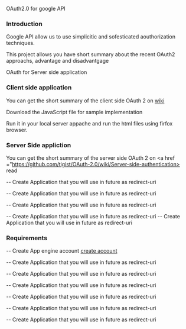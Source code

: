 OAuth2.0 for google API

<h3> Introduction </h3>

Google API  allow us to use simplicitic and sofesticated aouthorization techniques.

This project allows you have short summary about the recent OAuth2 approachs, advantage and disadvantgage

OAuth for Server side application
<h3>Client side application</h3>
You can get the short summary of the client side OAuth 2 on <a href ="https://github.com/tigist/OAuth-2.0/wiki/Client-side-Authentication"> wiki</a>

Download the JavaScript file for sample implementation

Run it in your local server appache and run the html files using firfox browser.

<h3>Server Side appliction</h3>

You can get the short summary of the server side OAuth 2 on <a href ="https://github.com/tigist/OAuth-2.0/wiki/Server-side-authentication> read </a>

-- Create Application that you will use in future as redirect-uri

-- Create Application that you will use in future as redirect-uri

-- Create Application that you will use in future as redirect-uri

-- Create Application that you will use in future as redirect-uri
-- Create Application that you will use in future as redirect-uri

<h3>Requirements</h3>

-- Create App engine account <a href = "https://accounts.google.com/ServiceLogin?service=ah&passive=true&continue=https://appengine.google.com/_ah/conflogin%3Fcontinue%3Dhttps://appengine.google.com/&ltmpl=ae"> create account</a>

-- Create Application that you will use in future as redirect-uri

-- Create Application that you will use in future as redirect-uri

-- Create Application that you will use in future as redirect-uri

-- Create Application that you will use in future as redirect-uri

-- Create Application that you will use in future as redirect-uri

-- Create Application that you will use in future as redirect-uri

